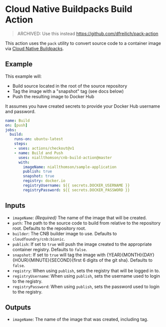 # Cloud Native Buildpacks Build Action

> ARCHIVED: Use this instead https://github.com/dfreilich/pack-action

This action uses the `pack` utility to convert source code to a container image via [Cloud Native Buildpacks](https://buildpacks.io).

## Example

This example will:
- Build source located in the root of the source repository
- Tag the image with a "snapshot" tag (see docs below)
- Push the resulting image to Docker Hub

It assumes you have created secrets to provide your Docker Hub username and password.

```yaml
name: Build
on: [push]
jobs:
  build:
    runs-on: ubuntu-latest
    steps:
    - uses: actions/checkout@v1
    - name: Build and Push
      uses: niallthomson/cnb-build-action@master
      with:
        imageName: niallthomson/sample-application
        publish: true
        snapshot: true
        registry: docker.io
        registryUsername: ${{ secrets.DOCKER_USERNAME }}
        registryPassword: ${{ secrets.DOCKER_PASSWORD }}
```

## Inputs

- `imageName`: *(Required)* The name of the image that will be created.
- `path`: The path to the source code to build from relative to the repository root. Defaults to the repository root.
- `builder`: The CNB builder image to use. Defaults to `cloudfoundry/cnb:bionic`.
- `publish`: If set to `true` will push the image created to the appropriate container registry. Defaults to `false`.
- `snapshot`: If set to `true` will tag the image with {YEAR}{MONTH}{DAY}{HOUR}{MINUTE}{SECOND}{first 6 digits of the git sha}. Defaults to `false`.
- `registry`: When using `publish`, sets the registry that will be logged in to.
- `registryUsername`: When using `publish`, sets the username used to login to the registry.
- `registryPassword`: When using `publish`, sets the password used to login to the registry.


## Outputs

- `imageName`: The name of the image that was created, including tag.
